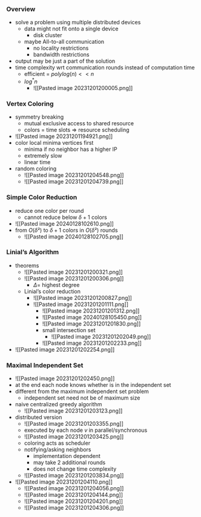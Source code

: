 ### Overview
+ solve a problem using multiple distributed devices
	+ data might not fit onto a single device
		+ disk cluster
	+ maybe All-to-all communication
		+ no locality restrictions
		+ bandwidth restrictions
+ output may be just a part of the solution
+  time complexity wrt communication rounds instead of computation time
	+ efficient = $poly log(n) << n$
	+ $log^{*}n$
		+ ![[Pasted image 20231201200005.png]]

### Vertex Coloring
+ symmetry breaking
	+ mutual exclusive access to shared resource
	+ colors = time slots => resource scheduling
+ ![[Pasted image 20231201194921.png]]
+ color local minima vertices first
	+ minima if no neighbor has a higher IP
	+ extremely slow
	+ linear time
+ random coloring
	+ ![[Pasted image 20231201204548.png]]
	+ ![[Pasted image 20231201204739.png]]

### Simple Color Reduction
+ reduce one color per round
	+ cannot reduce below $\delta + 1$ colors
+ ![[Pasted image 20240128102610.png]]
+ from $O(\delta²)$ to $\delta + 1$ colors in $O(\delta²)$ rounds
	+ ![[Pasted image 20240128102705.png]]

### Linial’s Algorithm
+ theorems
	+ ![[Pasted image 20231201200321.png]]
	+ ![[Pasted image 20231201200306.png]]
		+ $\Delta=$ highest degree
	+ Linial’s color reduction
		+ ![[Pasted image 20231201200827.png]]
		+ ![[Pasted image 20231201201111.png]]
			+ ![[Pasted image 20231201201312.png]]
			+ ![[Pasted image 20240128105450.png]]
			+ ![[Pasted image 20231201201830.png]]
			+ small intersection set
				+ ![[Pasted image 20231201202049.png]]
			+ ![[Pasted image 20231201202233.png]]
+ ![[Pasted image 20231201202254.png]]

### Maximal Independent Set
+ ![[Pasted image 20231201202450.png]]
+ at the end each node knows whether is in the independent set
+ different from the maximum independent set problem
	+ independent set need not be of maximum size
+ naive centralized greedy algorithm
	+ ![[Pasted image 20231201203123.png]]
+ distributed version
	+ ![[Pasted image 20231201203355.png]]
	+ executed by each node $v$ in parallel/synchronous
	+ ![[Pasted image 20231201203425.png]]
	+ coloring acts as scheduler
	+ notifying/asking neighbors
		+ implementation dependent
		+ may take 2 additional rounds
		+ does not change time complexity
	+ ![[Pasted image 20231201203834.png]]
+ ![[Pasted image 20231201204110.png]]
	+ ![[Pasted image 20231201204056.png]]
	+ ![[Pasted image 20231201204144.png]]
	+ ![[Pasted image 20231201204201.png]]
	+ ![[Pasted image 20231201204306.png]]